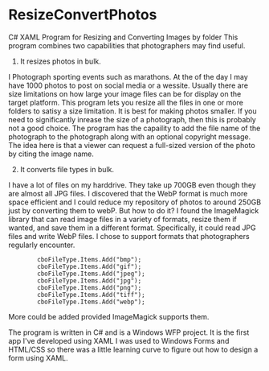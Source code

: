 # ResizeConvertPhotos
C# XAML Program for Resizing and Converting Images by folder
This program combines two capabilities that photographers may find useful.

1. It resizes photos in bulk.

I Photograph sporting events such as marathons. At the of the day I may have 1000 photos to post on social media or a wessite. 
Usually there are size limitations on how large your image files can be for display on the target platform. This program lets
you resize all the files in one or more folders to satisy a size limitation. It is best for making photos smaller. If you need
to significantly inrease the size of a photograph, then this is probably not a good choice. The program has the capaility to add
the file name of the photograph to the photograph along with an optional copyright message. The idea here is that a viewer can 
request a full-sized version of the photo by citing the image name.

2. It converts file types in bulk.

I have a lot of files on my harddrive. They take up 700GB even though they are almost all JPG files. I discovered that the
WebP format is much more space efficient and I could reduce my repository of photos to around 250GB just by converting them
to webP. But how to do it? I found the ImageMagick library that can read image files in a variety of formats, resize them if wanted, and 
save them in a different format. Specifically, it could read JPG files and write WebP files. I chose to support formats
that photographers regularly encounter. 

            cboFileType.Items.Add("bmp");
            cboFileType.Items.Add("gif");
            cboFileType.Items.Add("jpeg");
            cboFileType.Items.Add("jpg");
            cboFileType.Items.Add("png");
            cboFileType.Items.Add("tiff");
            cboFileType.Items.Add("webp");

More could be added provided ImageMagick supports them.

The program is written in C# and is a Windows WFP project. It is the first app I've developed using XAML I was used to
Windows Forms and HTML/CSS so there was a little learning curve to figure out how to design a form using XAML.
